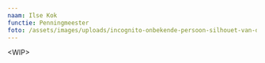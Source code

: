 ```yaml
---
naam: Ilse Kok
functie: Penningmeester
foto: /assets/images/uploads/incognito-onbekende-persoon-silhouet-van-de-mens-110196097.webp
---
```

<﻿WIP>